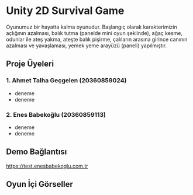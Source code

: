 # Unity 2D Survival Game

Oyunumuz bir hayatta kalma oyunudur. Başlangıç olarak karakterimizin açlığının azalması, balık tutma (panelde mini oyun şeklinde), ağaç kesme, odunlar ile ateş yakma, ateşte balık pişirme, çalıların arasına girince canının azalması ve yavaşlaması, yemek yeme arayüzü (paneli) yapılmıştır.

## Proje Üyeleri
### 1. Ahmet Talha Geçgelen (20360859024)
  - deneme
  - deneme
### 2. Enes Babekoğlu (20360859113)
  - deneme
  - deneme

## Demo Bağlantısı
https://test.enesbabekoglu.com.tr

## Oyun İçi Görseller


